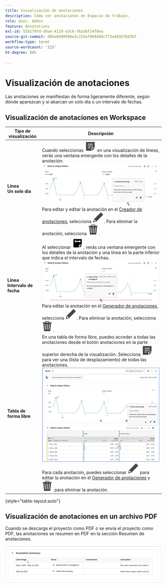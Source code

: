 ```yaml
---
title: Visualización de anotaciones
description: Cómo ver anotaciones en Espacio de trabajo.
role: User, Admin
feature: Annotations
exl-id: 52b179fd-d9a4-4119-a3c6-f6a36f24f8ea
source-git-commit: d85e6990998e3c153ef969d8dc7f3a4835f683bf
workflow-type: tm+mt
source-wordcount: '215'
ht-degree: 88%

---
```


# Visualización de anotaciones

Las anotaciones se manifiestan de forma ligeramente diferente, según dónde aparezcan y si abarcan un solo día o un intervalo de fechas.

## Visualización de anotaciones en Workspace

| Tipo de <br/>visualización | Descripción |
| --- | --- |
| **Línea &#x200B;**<br/>**Un solo día** | Cuando seleccionas ![Anotar](/help/assets/icons/Annotate.svg) en una visualización de líneas, verás una ventana emergente con los detalles de la anotación.<br/>![Día único de anotación](assets/annotation-single-day.png)<br/>Para editar y editar la anotación en el [Creador de anotaciones](create-annotations.md#annotation-builder), selecciona ![Editar](/help/assets/icons/Edit.svg). Para eliminar la anotación, selecciona ![Eliminar](/help/assets/icons/Delete.svg). |
| **Línea &#x200B;**<br/>**Intervalo de fecha** | Al seleccionar ![AnnotateRange](/help/assets/icons/AnnotateRange.svg), verás una ventana emergente con los detalles de la anotación y una línea en la parte inferior que indica el intervalo de fechas.<br/>![Rango de anotaciones](assets/annotation-range.png)Para editar la anotación en el [Generador de anotaciones](create-annotations.md#annotation-builder), selecciona ![Editar](/help/assets/icons/Edit.svg). Para eliminar la anotación, selecciona ![Eliminar](/help/assets/icons/Delete.svg). |
| **Tabla de forma libre** | En una tabla de forma libre, puedes acceder a todas las anotaciones desde el botón anotaciones en la parte superior derecha de la visualización. Selecciona ![Anotar](/help/assets/icons/Annotate.svg) para ver una (lista de desplazamiento) de todas las anotaciones.<br/>![Tabla de anotaciones](assets/annotations-table.png)<br/>Para cada anotación, puedes seleccionar ![Editar](/help/assets/icons/Edit.svg) para editar la anotación en el [Generador de anotaciones](create-annotations.md#annotation-builder) y ![Eliminar](/help/assets/icons/Delete.svg) para eliminar la anotación. |

{style="table-layout:auto"}

## Visualización de anotaciones en un archivo PDF

Cuando se descarga el proyecto como PDF o se envía el proyecto como PDF, las anotaciones se resumen en PDF en la sección Resumen de anotaciones.

![Vista resaltada de un archivo .pdf que muestra explicaciones de las anotaciones.](assets/annotations-pdf.png)


<!--
# View annotations

Annotations manifest slightly differently, depending on whether they span a single day or a date range.

## View annotations in Line charts or Tables

| Date | Appearance |
| --- | --- |
| **Single day** |   ![](assets/single-day.png)<p>When you hover over the annotation, you can see its details, you can edit it by selecting the pen icon, or you can delete it:<p> ![](assets/hover.png) |
| **Date range** |  The icon changes and when you hover over it, the date range appears.<p>![](assets/multi-day.png)<p>When you select it in the line chart, the annotation metadata appear, and you can edit or delete it:![](assets/multi-hover.png)<p>In a table, an icon appears on every date in the date range.<p>![](assets/multi-day-table.png)|
| **Overlapping annotations** | On days that have more than one annotation tied to them, the icon appears in a grey color.<p>![](assets/grey.png)<p>When you hover over the grey icon, all overlapping annotations appear:<p>![](assets/overlap.png) |

{style="table-layout:auto"}

## View annotations in a .pdf file

Since you cannot hover over icons in a .pdf file, this file (after export) provides notes of explanations at the bottom of a panel. Here is an example:

![](assets/ann-pdf.png)

## View annotations with non-trended data

Sometimes annotation are shown with non-trended data, but tied to a specific dimension. In that case, they appear only in a summary annotation in the bottom right corner. Here is an example:

![](assets/non-date.png)

The summary chart appears in all visualization types in the corner, not just in non-trended freeform tables and summary numbers. It also appears in visualizations like [!UICONTROL Donut], [!UICONTROL Flow],[!UICONTROL Fallout],[!UICONTROL Cohort], and so on.

![](assets/ann-summary.png)

-->